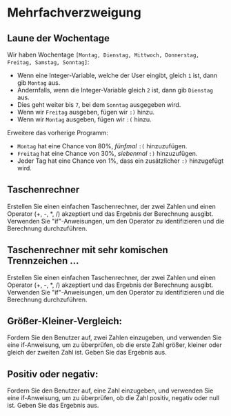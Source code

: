 # Mehrfachverzweigung

## Laune der Wochentage
Wir haben Wochentage `[Montag, Dienstag, Mittwoch, Donnerstag, Freitag, Samstag, Sonntag]`:
- Wenn eine Integer-Variable, welche der User eingibt, gleich `1` ist, dann gib `Montag` aus.
- Andernfalls, wenn die Integer-Variable gleich `2` ist, dann gib `Dienstag` aus.
- Dies geht weiter bis `7`, bei dem `Sonntag` ausgegeben wird.
- Wenn wir `Freitag` ausgeben, fügen wir `:)` hinzu.
- Wenn wir `Montag` ausgeben, fügen wir `:(` hinzu.

Erweitere das vorherige Programm:
- `Montag` hat eine Chance von 80%, *fünfmal* `:(` hinzuzufügen.
- `Freitag` hat eine Chance von 30%, *siebenmal* `:)` hinzuzufügen.
- Jeder Tag hat eine Chance von 1%, dass ein zusätzlicher `:)` hinzugefügt wird.

## Taschenrechner
Erstellen Sie einen einfachen Taschenrechner, der zwei Zahlen und einen Operator (+, -, *, /) akzeptiert und das Ergebnis der Berechnung ausgibt. Verwenden Sie "if"-Anweisungen, um den Operator zu identifizieren und die Berechnung durchzuführen.

## Taschenrechner mit sehr komischen Trennzeichen ...
Erstellen Sie einen einfachen Taschenrechner, der zwei Zahlen und einen Operator (+, -, *, /) akzeptiert und
das Ergebnis der Berechnung ausgibt. Verwenden Sie "if"-Anweisungen, um den Operator zu identifizieren
und die Berechnung durchzuführen.

## Größer-Kleiner-Vergleich:
Fordern Sie den Benutzer auf, zwei Zahlen einzugeben, und verwenden Sie eine if-Anweisung, um zu
überprüfen, ob die erste Zahl größer, kleiner oder gleich der zweiten Zahl ist. Geben Sie das Ergebnis aus.

## Positiv oder negativ:
Fordern Sie den Benutzer auf, eine Zahl einzugeben, und verwenden Sie eine if-Anweisung, um zu
überprüfen, ob die Zahl positiv, negativ oder null ist. Geben Sie das Ergebnis aus.